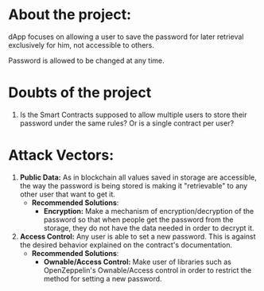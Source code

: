# About the project:
dApp focuses on allowing a user to save the password for later retrieval exclusively for him, not accessible to others.

Password is allowed to be changed at any time.

# Doubts of the project

1. Is the Smart Contracts supposed to allow multiple users to store their password under the same rules? Or is a single contract per user?

# Attack Vectors:

1. **Public Data:** As in blockchain all values saved in storage are accessible, the way the password is being stored is making it "retrievable" to any other user that want to get it.
   - **Recommended Solutions**:
     - **Encryption:** Make a mechanism of encryption/decryption of the password so that when people get the password from the storage, they do not have the data needed in order to decrypt it.
2. **Access Control:** Any user is able to set a new password. This is against the desired behavior explained on the contract's documentation.
    - **Recommended Solutions**:
        - **Ownable/Access Control:** Make user of libraries such as OpenZeppelin's Ownable/Access control in order to restrict the method for setting a new password.